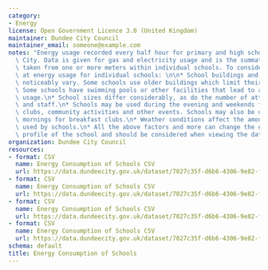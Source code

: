 ```yaml
---
category:
- Energy
license: Open Government Licence 3.0 (United Kingdom)
maintainer: Dundee City Council
maintainer_email: someone@example.com
notes: "Energy usage recorded every half hour for primary and high schools in Dundee\
  \ City. Data is given for gas and electricity usage and is the summation of readings\
  \ taken from one or more meters within individual schools. To consider when looking\
  \ at energy usage for individual schools: \n\n* School buildings and facilities\
  \ noticeably vary. Some schools use older buildings which limit their energy efficiency.\
  \ Some schools have swimming pools or other facilities that lead to a higher energy\
  \ usage.\n* School sizes differ considerably, as do the number of attending pupils\
  \ and staff.\n* Schools may be used during the evening and weekends for after-school\
  \ clubs, community activities and other events. Schools may also be used in the\
  \ mornings for breakfast clubs.\n* Weather conditions affect the amount of energy\
  \ used by schools.\n* All the above factors and more can change the energy usage\
  \ profile of the school and should be considered when viewing the data."
organization: Dundee City Council
resources:
- format: CSV
  name: Energy Consumption of Schools CSV
  url: https://data.dundeecity.gov.uk/dataset/7027c35f-d6b6-4306-9e82-fd61dc1e2256/resource/96e14a3c-4828-49fd-a69a-057d8f99bc85/download/schools-energy-consumption-gas.csv
- format: CSV
  name: Energy Consumption of Schools CSV
  url: https://data.dundeecity.gov.uk/dataset/7027c35f-d6b6-4306-9e82-fd61dc1e2256/resource/87e65e63-a756-4b7a-a8ea-4dfb751f8733/download/electricity-usage-130317-130318.csv
- format: CSV
  name: Energy Consumption of Schools CSV
  url: https://data.dundeecity.gov.uk/dataset/7027c35f-d6b6-4306-9e82-fd61dc1e2256/resource/afb6b6e2-1c06-4645-abd1-d66a45cb49f8/download/schools-energy-consumption-gas-201617.csv
- format: CSV
  name: Energy Consumption of Schools CSV
  url: https://data.dundeecity.gov.uk/dataset/7027c35f-d6b6-4306-9e82-fd61dc1e2256/resource/b2b26a6f-59fe-497b-a24f-0cb492499bb0/download/electricity-usage-120316-120317.csv
schema: default
title: Energy Consumption of Schools
---
```

